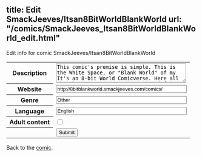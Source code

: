 title: Edit SmackJeeves/Itsan8BitWorldBlankWorld
url: "/comics/SmackJeeves_Itsan8BitWorldBlankWorld_edit.html"
---
Edit info for comic SmackJeeves/Itsan8BitWorldBlankWorld

<form name="comic" action="http://gaepostmail.appspot.com/comic/" method="post">
<table class="comicinfo">
<tr>
<th>Description</th><td><textarea name="description" cols="40" rows="3">This comic's premise is simple. This is the White Space, or &quot;Blank World&quot; of my It's an 8-bit World Comicverse. Here all the characters, past, present, and future can interact and do crazy, random, and all-together odd things for your own entertainment. Of course, they have to be careful so as not to piss off the local Rulers of the Universe...</textarea></td>
</tr>
<tr>
<th>Website</th><td><input type="text" name="url" value="http://8bitblankworld.smackjeeves.com/comics/" size="40"/></td>
</tr>
<tr>
<th>Genre</th><td><input type="text" name="genre" value="Other" size="40"/></td>
</tr>
<tr>
<th>Language</th><td><input type="text" name="language" value="English" size="40"/></td>
</tr>
<tr>
<th>Adult content</th><td><input type="checkbox" name="adult" value="adult" /></td>
</tr>
<tr>
<th></th><td>
<input type="hidden" name="comic" value="SmackJeeves_Itsan8BitWorldBlankWorld" />
<input type="submit" name="submit" value="Submit" />
</td>
</tr>
</table>
</form>

Back to the [comic](SmackJeeves_Itsan8BitWorldBlankWorld.html).

